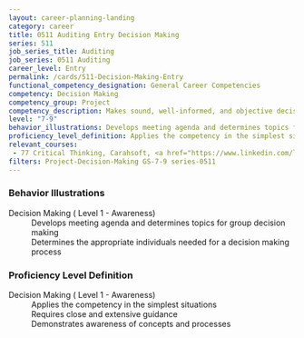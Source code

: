 ```yaml
---
layout: career-planning-landing
category: career
title: 0511 Auditing Entry Decision Making
series: 511
job_series_title: Auditing
job_series: 0511 Auditing
career_level: Entry
permalink: /cards/511-Decision-Making-Entry
functional_competency_designation: General Career Competencies
competency: Decision Making
competency_group: Project
competency_description: Makes sound, well-informed, and objective decisions; perceives the impact and implications of decisions; commits to action, even in uncertain situations, to accomplish organizational goals; causes change 
level: "7-9"
behavior_illustrations: Develops meeting agenda and determines topics for group decision making ? Determines the appropriate individuals needed for a decision making process
proficiency_level_definition: Applies the competency in the simplest situations ? Requires close and extensive guidance ? Demonstrates awareness of concepts and processes
relevant_courses: 
 - 77 Critical Thinking, Carahsoft, <a href="https://www.linkedin.com/learning/critical-thinking">https://www.linkedin.com/learning/critical-thinking</a>
filters: Project-Decision-Making GS-7-9 series-0511
---
```


<div class="desktop:grid-col-6 margin-y-205">
  <div class="border-top-05 bg-white padding-2 shadow-5 height-full members-hover border-1px border-gray-30 border-top-orange radius-lg">
    <h3>Behavior Illustrations</h3>
    <dl class="text-base"><dt>Decision Making ( Level 1 - Awareness)</dt><dd>Develops meeting agenda and determines topics for group decision making </dd><dd> Determines the appropriate individuals needed for a decision making process</dd></dl>
  </div>
</div>
<div class="desktop:grid-col-6 margin-y-205">
  <div class="border-top-05 bg-white padding-2 shadow-5 height-full members-hover border-1px border-gray-30 border-top-orange radius-lg">
    <h3>Proficiency Level Definition</h3>
    <dl class="text-base"><dt>Decision Making ( Level 1 - Awareness)</dt><dd>Applies the competency in the simplest situations </dd><dd> Requires close and extensive guidance </dd><dd> Demonstrates awareness of concepts and processes</dd></dl>
  </div>
</div>